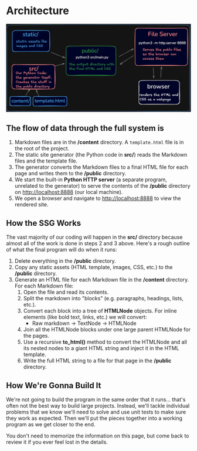 # Architecture

![alt text](image.png)

## The flow of data through the full system is

1. Markdown files are in the **/content** directory. A `template.html` file is in the root of the project.
2. The static site generator (the Python code in **src/**) reads the Markdown files and the template file.
3. The generator converts the Markdown files to a final HTML file for each page and writes them to the **/public** directory.
4. We start the built-in **Python HTTP server** (a separate program, unrelated to the generator) to serve the contents of the **/public** directory on <http://localhost:8888> (our local machine).
5. We open a browser and navigate to <http://localhost:8888> to view the rendered site.

## How the SSG Works

The vast majority of our coding will happen in the **src/** directory because almost all of the work is done in steps 2 and 3 above. Here's a rough outline of what the final program will do when it runs:

1. Delete everything in the **/public** directory.
2. Copy any static assets (HTML template, images, CSS, etc.) to the **/public** directory.
3. Generate an HTML file for each Markdown file in the **/content** directory. For each Markdown file:
    1. Open the file and read its contents.
    2. Split the markdown into "blocks" (e.g. paragraphs, headings, lists, etc.).
    3. Convert each block into a tree of **HTMLNode** objects. For inline elements (like bold text, links, etc.) we will convert:
       - Raw markdown -> TextNode -> HTMLNode
    4. Join all the HTMLNode blocks under one large parent HTMLNode for the pages.
    5. Use a recursive **to_html()** method to convert the HTMLNode and all its nested nodes to a giant HTML string and inject it in the HTML template.
    6. Write the full HTML string to a file for that page in the **/public** directory.

## How We're Gonna Build It

We're not going to build the program in the same order that it runs... that's often not the best way to build large projects. Instead, we'll tackle individual problems that we know we'll need to solve and use unit tests to make sure they work as expected. Then we'll put the pieces together into a working program as we get closer to the end.

You don't need to memorize the information on this page, but come back to review it if you ever feel lost in the details.

